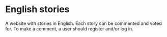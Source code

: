 # English stories
A website with stories in English. Each story can be commented and voted for. To make a comment, a user should register and/or log in.
